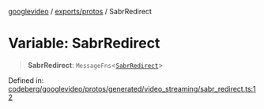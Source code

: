 [googlevideo](../../../README.md) / [exports/protos](../README.md) / SabrRedirect

# Variable: SabrRedirect

> **SabrRedirect**: `MessageFns`\<[`SabrRedirect`](../interfaces/SabrRedirect.md)\>

Defined in: [codeberg/googlevideo/protos/generated/video\_streaming/sabr\_redirect.ts:12](https://github.com/LuanRT/googlevideo/blob/19854137cadaf49fd755394883dfd7fe5fdaba20/protos/generated/video_streaming/sabr_redirect.ts#L12)
